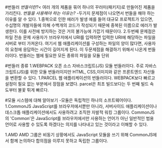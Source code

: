 #번들러
*번들이란?*<
여러 개의 제품을 묶어 하나의 꾸러미(패키지)로 만들어진 제품을 가리킨다.
*번들을 사용해야 하는 이유는?*
-두가지 문제점이 나오면서 번들을 해야 하는 이유를 알 수 있다.
1.중복으로 인한 에러가 발생
 예를 들어 대규모 프로젝트가 있으면, 수십명의 개발자들에 의해 수백개의 코드가 작성되기 때문에 중복된 이름으로 에러가 발생한다.
이를 사전에 방지하는 것은 거의 불가능에 가깝기 때문이다.
2.두번째 문제점은 파일 전송 문제
 사용자가 브라우저에서 URI를 입력하면 입력한 URI에 해당하는 파일을 서버로 부터 가져온다. 
여기서 웹 애플리케이션를 구성하는 파일의 양이 많다면, 사용자의 요청에 응답하는 시간이 길어지게 된다.
이 두문제점을 해결하기 위해서 나온게 번들러이다. 번들러는 웹에 필요한 모든 종류의 파일을 모듈 단위



#번들러 종류
1.WEBPACK
오픈 소스 자바스크립트(JS) 모듈 번들러이다.
주로 자바스크립트(JS)를 위한 모듈 번들러이지만 HTML, CSS,이미지와 같은 프론트엔드 자산들을 변환할 수 있다.
1.PARCEL
웹 애플리케이션의 번들러이다.
WEBPACK보다 빠르고 설정이 필요 없는 부분에서 장점을 보였다. parcel은 최초 빌드보다는 두 번째 빌드 속도부터 불꽃 튀게 빠르다.

#모듈 시스템에 대해 알아보기
-모듈은 독립적인 하나의 소프트웨어이다.
1.CommonJS
JavaScript를 브라우저에서뿐만 아니라, 서버사이드 애플리케이션이나 데스크톱 애플리케이션에서도 사용하려고 조직한 자발적 워킹 그룹이다.
CommonJS의 'Common'은 JavaScript를 브라우저에서만 사용하는 언어가 아닌 일반적인 범용 언어로 사용할 수 있도록 하겠다는 의지를 나타내고 있는 것이라고 이해할 수 있다.
 
1.AMD
AMD 그룹은 비동기 상황에서도 JavaScript 모듈을 쓰기 위해 CommonJS에서 함께 논의하다 합의점을 이루지 못하고 독립한 그룹이다.


